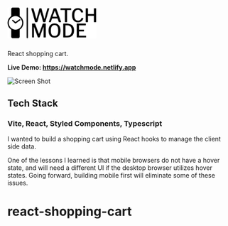 # <img src='src/assets/logo.png' width='200'></a>

React shopping cart.

**Live Demo: https://watchmode.netlify.app**

![Screen Shot](https://cdn.sanity.io/images/bryroqks/production/71a9dd0c82130123358889e4e9150154e048d1d9-1440x791.png?w=1440&h=791&auto=format)

## Tech Stack
### Vite, React, Styled Components, Typescript

I wanted to build a shopping cart using React hooks to manage the client side data.    

One of the lessons I learned is that mobile browsers do not have a hover state, and will need a different UI if the desktop browser utilizes hover states. Going forward, building mobile first will eliminate some of these issues.   





# react-shopping-cart
